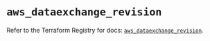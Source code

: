 # `aws_dataexchange_revision`

Refer to the Terraform Registry for docs: [`aws_dataexchange_revision`](https://registry.terraform.io/providers/hashicorp/aws/6.3.0/docs/resources/dataexchange_revision).
